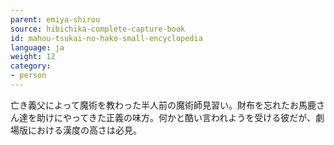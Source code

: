 ```yaml
---
parent: emiya-shirou
source: hibichika-complete-capture-book
id: mahou-tsukai-no-hako-small-encyclopedia
language: ja
weight: 12
category:
- person
---
```


亡き義父によって魔術を教わった半人前の魔術師見習い。財布を忘れたお馬鹿さん達を助けにやってきた正義の味方。何かと酷い言われようを受ける彼だが、劇場版における漢度の高さは必見。
